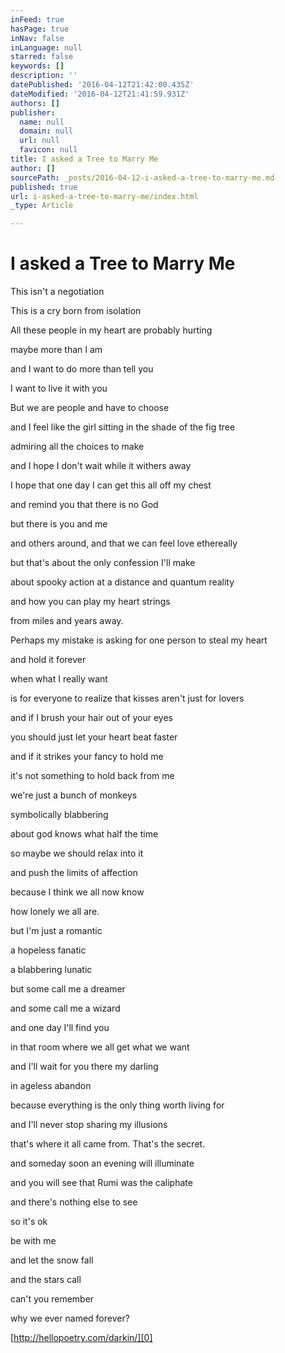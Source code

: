 ```yaml
---
inFeed: true
hasPage: true
inNav: false
inLanguage: null
starred: false
keywords: []
description: ''
datePublished: '2016-04-12T21:42:00.435Z'
dateModified: '2016-04-12T21:41:59.931Z'
authors: []
publisher:
  name: null
  domain: null
  url: null
  favicon: null
title: I asked a Tree to Marry Me
author: []
sourcePath: _posts/2016-04-12-i-asked-a-tree-to-marry-me.md
published: true
url: i-asked-a-tree-to-marry-me/index.html
_type: Article

---
```

# I asked a Tree to Marry Me

This isn't a negotiation

This is a cry born from isolation

All these people in my heart are probably hurting

maybe more than I am

and I want to do more than tell you

I want to live it with you

But we are people and have to choose

and I feel like the girl sitting in the shade of the fig tree

admiring all the choices to make

and I hope I don't wait while it withers away

I hope that one day I can get this all off my chest

and remind you that there is no God

but there is you and me

and others around, and that we can feel love ethereally

but that's about the only confession I'll make

about spooky action at a distance and quantum reality

and how you can play my heart strings

from miles and years away.

Perhaps my mistake is asking for one person to steal my heart

and hold it forever

when what I really want

is for everyone to realize that kisses aren't just for lovers

and if I brush your hair out of your eyes

you should just let your heart beat faster

and if it strikes your fancy to hold me

it's not something to hold back from me

we're just a bunch of monkeys

symbolically blabbering

about god knows what half the time

so maybe we should relax into it

and push the limits of affection

because I think we all now know

how lonely we all are.

but I'm just a romantic

a hopeless fanatic

a blabbering lunatic

but some call me a dreamer

and some call me a wizard

and one day I'll find you

in that room where we all get what we want

and I'll wait for you there my darling

in ageless abandon

because everything is the only thing worth living for

and I'll never stop sharing my illusions

that's where it all came from. That's the secret.

and someday soon an evening will illuminate

and you will see that Rumi was the caliphate

and there's nothing else to see

so it's ok

be with me

and let the snow fall

and the stars call

can't you remember

why we ever named forever?

[http://hellopoetry.com/darkin/][0]

[0]: http://hellopoetry.com/darkin/